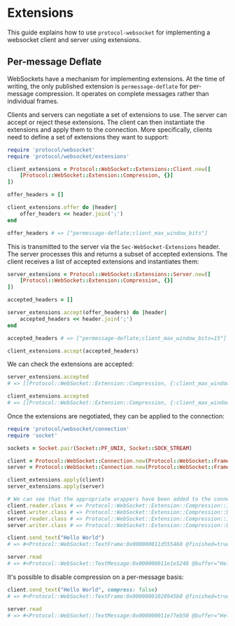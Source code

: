 # Extensions

This guide explains how to use `protocol-websocket` for implementing a websocket client and server using extensions.

## Per-message Deflate

WebSockets have a mechanism for implementing extensions. At the time of writing, the only published extension is `permessage-deflate` for per-message compression. It operates on complete messages rather than individual frames.

Clients and servers can negotiate a set of extensions to use. The server can accept or reject these extensions. The client can then instantiate the extensions and apply them to the connection. More specifically, clients need to define a set of extensions they want to support:

~~~ ruby
require 'protocol/websocket'
require 'protocol/websocket/extensions'

client_extensions = Protocol::WebSocket::Extensions::Client.new([
	[Protocol::WebSocket::Extension::Compression, {}]
])

offer_headers = []

client_extensions.offer do |header|
	offer_headers << header.join(';')
end

offer_headers # => ["permessage-deflate;client_max_window_bits"]
~~~

This is transmitted to the server via the `Sec-WebSocket-Extensions` header. The server processes this and returns a subset of accepted extensions. The client receives a list of accepted extensions and instantiates them:

~~~ ruby
server_extensions = Protocol::WebSocket::Extensions::Server.new([
	[Protocol::WebSocket::Extension::Compression, {}]
])

accepted_headers = []

server_extensions.accept(offer_headers) do |header|
	accepted_headers << header.join(';')
end

accepted_headers # => ["permessage-deflate;client_max_window_bits=15"]

client_extensions.accept(accepted_headers)
~~~

We can check the extensions are accepted:

~~~ ruby
server_extensions.accepted
# => [[Protocol::WebSocket::Extension::Compression, {:client_max_window_bits=>15}]]

client_extensions.accepted
# => [[Protocol::WebSocket::Extension::Compression, {:client_max_window_bits=>15}]]
~~~

Once the extensions are negotiated, they can be applied to the connection:

~~~ ruby
require 'protocol/websocket/connection'
require 'socket'

sockets = Socket.pair(Socket::PF_UNIX, Socket::SOCK_STREAM)

client = Protocol::WebSocket::Connection.new(Protocol::WebSocket::Framer.new(sockets.first))
server = Protocol::WebSocket::Connection.new(Protocol::WebSocket::Framer.new(sockets.last))

client_extensions.apply(client)
server_extensions.apply(server)

# We can see that the appropriate wrappers have been added to the connections:
client.reader.class # => Protocol::WebSocket::Extension::Compression::Inflate
client.writer.class # => Protocol::WebSocket::Extension::Compression::Deflate
server.reader.class # => Protocol::WebSocket::Extension::Compression::Inflate
server.writer.class # => Protocol::WebSocket::Extension::Compression::Deflate

client.send_text("Hello World")
# => #<Protocol::WebSocket::TextFrame:0x000000011d555460 @finished=true, @flags=4, @length=13, @mask=nil, @opcode=1, @payload="\xF2H\xCD\xC9\xC9W\b\xCF/\xCAI\x01\x00">

server.read
# => #<Protocol::WebSocket::TextMessage:0x000000011e1e5248 @buffer="Hello World">
~~~

It's possible to disable compression on a per-message basis:

~~~ ruby
client.send_text("Hello World", compress: false)
# => #<Protocol::WebSocket::TextFrame:0x00000001028945b0 @finished=true, @flags=0, @length=11, @mask=nil, @opcode=1, @payload="Hello World">

server.read
# => #<Protocol::WebSocket::TextMessage:0x000000011e77eb50 @buffer="Hello World">
~~~
